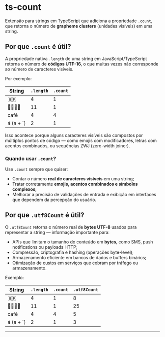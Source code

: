 # ts-count

Extensão para strings em TypeScript que adiciona a propriedade `.count`, que
retorna o número de **grapheme clusters** (unidades visíveis) em uma string.

## Por que `.count` é útil?

A propriedade nativa `.length` de uma string em JavaScript/TypeScript retorna o
número de **códigos UTF-16**, o que muitas vezes não corresponde ao número de
caracteres visíveis.

Por exemplo:

| String    | `.length` | `.count` |
| --------- | --------- | -------- |
| 🇧🇷        | 4         | 1        |
| 👨‍👩‍👧‍👦  | 11        | 1        |
| café      | 4         | 4        |
| á (a + ´) | 2         | 1        |

Isso acontece porque alguns caracteres visíveis são compostos por múltiplos
pontos de código — como emojis com modificadores, letras com acentos combinados,
ou sequências ZWJ (zero-width joiner).

### Quando usar `.count`?

Use `.count` sempre que quiser:

- Contar o número **real de caracteres visíveis** em uma string;
- Tratar corretamente **emojis, acentos combinados e símbolos complexos**;
- Melhorar a precisão de validações de entrada e exibição em interfaces que
  dependem da percepção do usuário.

## Por que `.utf8Count` é útil?

O `.utf8Count` retorna o número real de **bytes UTF-8** usados para representar
a string — informação importante para:

- APIs que limitam o tamanho do conteúdo em **bytes**, como SMS, push
  notifications ou payloads HTTP;
- Compressão, criptografia e hashing (operações byte-level);
- Armazenamento eficiente em bancos de dados e buffers binários;
- Otimização de custos em serviços que cobram por tráfego ou armazenamento.

Exemplo:

| String    | `.length` | `.count` | `.utf8Count` |
| --------- | --------- | -------- | ------------ |
| 🇧🇷        | 4         | 1        | 8            |
| 👨‍👩‍👧‍👦  | 11        | 1        | 25           |
| café      | 4         | 4        | 5            |
| á (a + ´) | 2         | 1        | 3            |

---
